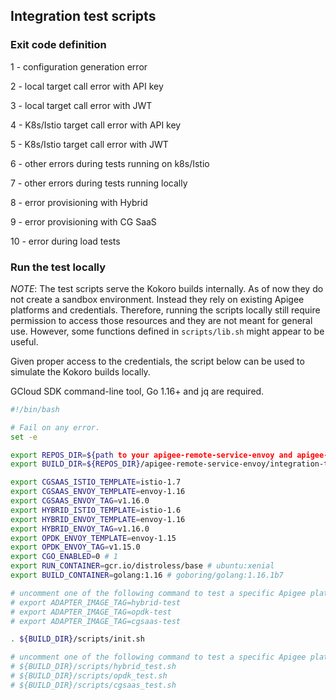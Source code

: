 ## Integration test scripts

### Exit code definition

1 - configuration generation error

2 - local target call error with API key

3 - local target call error with JWT

4 - K8s/Istio target call error with API key

5 - K8s/Istio target call error with JWT

6 - other errors during tests running on k8s/Istio

7 - other errors during tests running locally

8 - error provisioning with Hybrid

9 - error provisioning with CG SaaS

10 - error during load tests

### Run the test locally

*NOTE*: The test scripts serve the Kokoro builds internally. As of now they do not create a sandbox environment. Instead they rely on existing Apigee platforms and credentials. Therefore, running the scripts locally still require permission to access those resources and they are not meant for general use. However, some functions defined in `scripts/lib.sh` might appear to be useful.

Given proper access to the credentials, the script below can be used to simulate the Kokoro builds locally.

GCloud SDK command-line tool, Go 1.16+ and jq are required.

```bash
#!/bin/bash

# Fail on any error.
set -e

export REPOS_DIR=${path to your apigee-remote-service-envoy and apigee-remote-service-cli repos}
export BUILD_DIR=${REPOS_DIR}/apigee-remote-service-envoy/integration-test

export CGSAAS_ISTIO_TEMPLATE=istio-1.7
export CGSAAS_ENVOY_TEMPLATE=envoy-1.16
export CGSAAS_ENVOY_TAG=v1.16.0
export HYBRID_ISTIO_TEMPLATE=istio-1.6
export HYBRID_ENVOY_TEMPLATE=envoy-1.16
export HYBRID_ENVOY_TAG=v1.16.0
export OPDK_ENVOY_TEMPLATE=envoy-1.15
export OPDK_ENVOY_TAG=v1.15.0
export CGO_ENABLED=0 # 1
export RUN_CONTAINER=gcr.io/distroless/base # ubuntu:xenial
export BUILD_CONTAINER=golang:1.16 # goboring/golang:1.16.1b7

# uncomment one of the following command to test a specific Apigee platform
# export ADAPTER_IMAGE_TAG=hybrid-test
# export ADAPTER_IMAGE_TAG=opdk-test
# export ADAPTER_IMAGE_TAG=cgsaas-test

. ${BUILD_DIR}/scripts/init.sh

# uncomment one of the following command to test a specific Apigee platform
# ${BUILD_DIR}/scripts/hybrid_test.sh
# ${BUILD_DIR}/scripts/opdk_test.sh
# ${BUILD_DIR}/scripts/cgsaas_test.sh
```
